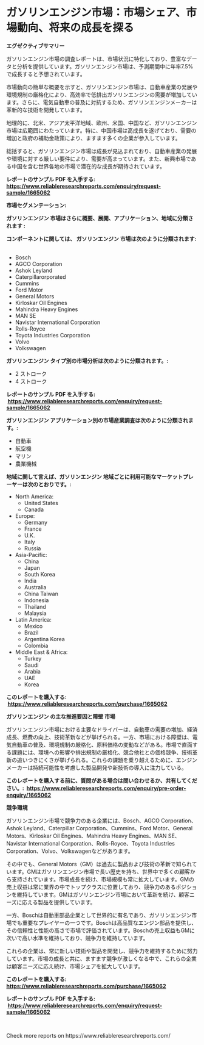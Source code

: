 <p><h1>ガソリンエンジン市場：市場シェア、市場動向、将来の成長を探る</h1></p><p><strong>エグゼクティブサマリー</strong></p>
<p><p>ガソリンエンジン市場の調査レポートは、市場状況に特化しており、豊富なデータと分析を提供しています。ガソリンエンジン市場は、予測期間中に年率7.5%で成長すると予想されています。</p><p>市場動向の簡単な概要を示すと、ガソリンエンジン市場は、自動車産業の発展や環境規制の厳格化により、高効率で低排出ガソリンエンジンの需要が増加しています。さらに、電気自動車の普及に対抗するため、ガソリンエンジンメーカーは革新的な技術を開発しています。</p><p>地理的に、北米、アジア太平洋地域、欧州、米国、中国など、ガソリンエンジン市場は広範囲にわたっています。特に、中国市場は高成長を遂げており、需要の増加と政府の補助金政策により、ますます多くの企業が参入しています。</p><p>総括すると、ガソリンエンジン市場は成長が見込まれており、自動車産業の発展や環境に対する厳しい要件により、需要が高まっています。また、新興市場である中国を含む世界各地の市場で潜在的な成長が期待されています。</p></p>
<p><strong>レポートのサンプル PDF を入手する: <a href="https://www.reliableresearchreports.com/enquiry/request-sample/1665062">https://www.reliableresearchreports.com/enquiry/request-sample/1665062</a></strong></p>
<p><strong>市場セグメンテーション:</strong></p>
<p><strong> ガソリンエンジン 市場はさらに概要、展開、アプリケーション、地域に分類されます :</strong></p>
<p><strong>コンポーネントに関しては、 ガソリンエンジン 市場は次のように分類されます: &nbsp;</strong></p>
<p><ul><li>Bosch</li><li>AGCO Corporation</li><li>Ashok Leyland</li><li>Caterpillarorporated</li><li>Cummins</li><li>Ford Motor</li><li>General Motors</li><li>Kirloskar Oil Engines</li><li>Mahindra Heavy Engines</li><li>MAN SE</li><li>Navistar International Corporation</li><li>Rolls-Royce</li><li>Toyota Industries Corporation</li><li>Volvo</li><li>Volkswagen</li></ul></p>
<p><strong> ガソリンエンジン タイプ別の市場分析は次のように分類されます。:</strong></p>
<p><ul><li>2 ストローク</li><li>4 ストローク</li></ul></p>
<p><strong>レポートのサンプル PDF を入手する: &nbsp;<a href="https://www.reliableresearchreports.com/enquiry/request-sample/1665062">https://www.reliableresearchreports.com/enquiry/request-sample/1665062</a></strong></p>
<p><strong> ガソリンエンジン アプリケーション別の市場産業調査は次のように分類されます。:</strong></p>
<p><ul><li>自動車</li><li>航空機</li><li>マリン</li><li>農業機械</li></ul></p>
<p><strong>地域に関して言えば、ガソリンエンジン 地域ごとに利用可能なマーケットプレーヤーは次のとおりです。:</strong></p>
<p><ul>
    <li>
        North America:
        <ul>
            <li>United States</li>
            <li>Canada</li>
        </ul>
    </li>
    <li>
        Europe:
        <ul>
            <li>Germany</li>
            <li>France</li>
            <li>U.K.</li>
            <li>Italy</li>
            <li>Russia</li>
        </ul>
    </li>
    <li>
        Asia-Pacific:
        <ul>
            <li>China</li>
            <li>Japan</li>
            <li>South Korea</li>
            <li>India</li>
            <li>Australia</li>
            <li>China Taiwan</li>
            <li>Indonesia</li>
            <li>Thailand</li>
            <li>Malaysia</li>
        </ul>
    </li>
    <li>
        Latin America:
        <ul>
            <li>Mexico</li>
            <li>Brazil</li>
            <li>Argentina Korea</li>
            <li>Colombia</li>
        </ul>
    </li>
    <li>
        Middle East & Africa:
        <ul>
            <li>Turkey</li>
            <li>Saudi</li>
            <li>Arabia</li>
            <li>UAE</li>
            <li>Korea</li>
        </ul>
    </li>
    </ul></p>
<p><strong>このレポートを購入する: &nbsp;<a href="https://www.reliableresearchreports.com/purchase/1665062">https://www.reliableresearchreports.com/purchase/1665062</a></strong></p>
<p><strong>ガソリンエンジン の主な推進要因と障壁 市場</strong></p>
<p><p>ガソリンエンジン市場における主要なドライバーは、自動車の需要の増加、経済成長、燃費の向上、技術革新などが挙げられる。一方、市場における障壁は、電気自動車の普及、環境規制の厳格化、原料価格の変動などがある。市場で直面する課題には、環境への影響や排出規制の厳格化、競合他社との価格競争、技術革新の追いつきにくさが挙げられる。これらの課題を乗り越えるために、エンジンメーカーは持続可能性を考慮した製品開発や新技術の導入に注力している。</p></p>
<p><strong>このレポートを購入する前に、質問がある場合は問い合わせるか、共有してください。:&nbsp; <a href="https://www.reliableresearchreports.com/enquiry/pre-order-enquiry/1665062">https://www.reliableresearchreports.com/enquiry/pre-order-enquiry/1665062</a></strong></p>
<p><strong>競争環境</strong></p>
<p><p>ガソリンエンジン市場で競争力のある企業には、Bosch、AGCO Corporation、Ashok Leyland、Caterpillar Corporation、Cummins、Ford Motor、General Motors、Kirloskar Oil Engines、Mahindra Heavy Engines、MAN SE、Navistar International Corporation、Rolls-Royce、Toyota Industries Corporation、Volvo、Volkswagenなどがあります。</p><p>その中でも、General Motors（GM）は過去に製品および技術の革新で知られています。GMはガソリンエンジン市場で長い歴史を持ち、世界中で多くの顧客から支持されています。市場成長を続け、市場規模も常に拡大しています。GMの売上収益は常に業界の中でトップクラスに位置しており、競争力のあるポジションを維持しています。GMはガソリンエンジン市場において革新を続け、顧客ニーズに応える製品を提供しています。</p><p>一方、Boschは自動車部品企業として世界的に有名であり、ガソリンエンジン市場でも重要なプレイヤーの一つです。Boschは高品質なエンジン部品を提供し、その信頼性と性能の高さで市場で評価されています。Boschの売上収益もGMに次いで高い水準を維持しており、競争力を維持しています。</p><p>これらの企業は、常に新しい技術や製品を開発し、競争力を維持するために努力しています。市場の成長と共に、ますます競争が激しくなる中で、これらの企業は顧客ニーズに応え続け、市場シェアを拡大しています。</p></p>
<p><strong>このレポートを購入する: &nbsp; <a href="https://www.reliableresearchreports.com/purchase/1665062">https://www.reliableresearchreports.com/purchase/1665062</a></strong></p>
<p><strong>レポートのサンプル PDF を入手する: &nbsp;<a href="https://www.reliableresearchreports.com/enquiry/request-sample/1665062">https://www.reliableresearchreports.com/enquiry/request-sample/1665062</a></strong><strong></strong></p>
<p>&nbsp;</p>
<p>Check more reports on https://www.reliableresearchreports.com/</p>